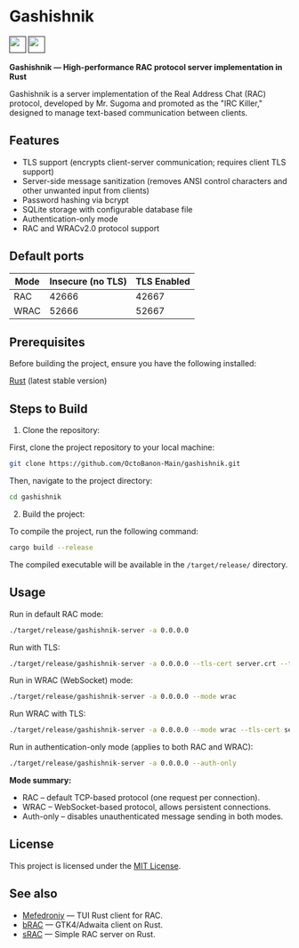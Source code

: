 # Gashishnik
[<img src="https://github.com/user-attachments/assets/f2be5caa-6246-4a6a-9bee-2b53086f9afb" height="30">]()
[<img src="https://github.com/user-attachments/assets/4d35191d-1dbc-4391-a761-6ae7f76ba7af" height="30">]()

**Gashishnik — High-performance RAC protocol server implementation in Rust**

Gashishnik is a server implementation of the Real Address Chat (RAC) protocol, developed by Mr. Sugoma and promoted as the "IRC Killer," designed to manage text-based communication between clients.

## Features
- TLS support (encrypts client-server communication; requires client TLS support)
- Server-side message sanitization (removes ANSI control characters and other unwanted input from clients)
- Password hashing via bcrypt
- SQLite storage with configurable database file
- Authentication-only mode
- RAC and WRACv2.0 protocol support

## Default ports

| Mode  | Insecure (no TLS) | TLS Enabled |
|-------|-----------------|-------------|
| RAC   | 42666           | 42667       |
| WRAC  | 52666           | 52667       |

## Prerequisites

Before building the project, ensure you have the following installed:

[Rust](https://www.rust-lang.org/tools/install) (latest stable version)

## Steps to Build

1. Clone the repository:

First, clone the project repository to your local machine:

```bash
git clone https://github.com/OctoBanon-Main/gashishnik.git
```

Then, navigate to the project directory:

```bash
cd gashishnik
```

2. Build the project:

To compile the project, run the following command:

```bash
cargo build --release
```

The compiled executable will be available in the `/target/release/` directory.

## Usage

Run in default RAC mode:
```bash
./target/release/gashishnik-server -a 0.0.0.0
```

Run with TLS:
```bash
./target/release/gashishnik-server -a 0.0.0.0 --tls-cert server.crt --tls-key server.key
```

Run in WRAC (WebSocket) mode:
```bash
./target/release/gashishnik-server -a 0.0.0.0 --mode wrac
```

Run WRAC with TLS:
```bash
./target/release/gashishnik-server -a 0.0.0.0 --mode wrac --tls-cert server.crt --tls-key server.key
```

Run in authentication-only mode (applies to both RAC and WRAC):
```bash
./target/release/gashishnik-server -a 0.0.0.0 --auth-only
```

**Mode summary:**

- RAC – default TCP-based protocol (one request per connection).
- WRAC – WebSocket-based protocol, allows persistent connections.
- Auth-only – disables unauthenticated message sending in both modes.

## License

This project is licensed under the [MIT License](https://github.com/OctoBanon-Main/gashishnik/blob/main/LICENSE).

## See also

- [Mefedroniy](https://github.com/OctoBanon-Main/mefedroniy-client) — TUI Rust client for RAC.
- [bRAC](https://github.com/MeexReay/bRAC) — GTK4/Adwaita client on Rust.
- [sRAC](https://github.com/MeexReay/sRAC) — Simple RAC server on Rust.